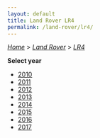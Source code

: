 ```yaml
---
layout: default
title: Land Rover LR4
permalink: /land-rover/lr4/
---
```

[*Home*](/) > [*Land Rover*](/land-rover/) > [*LR4*](/land-rover/lr4/)

**Select year**

- [2010](/land-rover/lr4/2010/)
- [2011](/land-rover/lr4/2011/)
- [2012](/land-rover/lr4/2012/)
- [2013](/land-rover/lr4/2013/)
- [2014](/land-rover/lr4/2014/)
- [2015](/land-rover/lr4/2015/)
- [2016](/land-rover/lr4/2016/)
- [2017](/land-rover/lr4/2017/)